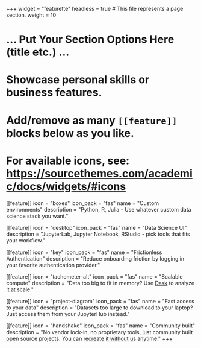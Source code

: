+++
widget = "featurette"
headless = true  # This file represents a page section.
weight = 10

# ... Put Your Section Options Here (title etc.) ...

# Showcase personal skills or business features.
# Add/remove as many `[[feature]]` blocks below as you like.
# For available icons, see: https://sourcethemes.com/academic/docs/widgets/#icons
[[feature]]
  icon = "boxes"
  icon_pack = "fas"
  name = "Custom environments"
  description = "Python, R, Julia - Use whatever custom data science stack you want."

[[feature]]
  icon = "desktop"
  icon_pack = "fas"
  name = "Data Science UI"
  description = "JupyterLab, Jupyter Notebook, RStudio - pick tools that fits your workflow."

[[feature]]
  icon = "key"
  icon_pack = "fas"
  name = "Frictionless Authentication"
  description = "Reduce onboarding friction by logging in your favorite authentication provider."

[[feature]]
  icon = "tachometer-alt"
  icon_pack = "fas"
  name = "Scalable compute"
  description = "Data too big to fit in memory? Use <a href='https://dask.org/'>Dask</a> to analyze it at scale."

[[feature]]
  icon = "project-diagram"
  icon_pack = "fas"
  name = "Fast access to your data"
  description = "Datasets too large to download to your laptop? Just access them from your JupyterHub instead."

[[feature]]
  icon = "handshake"
  icon_pack = "fas"
  name = "Community built"
  description = "No vendor lock-in, no proprietary tools, just community built open source projects. You can [recreate it without us](/right-to-replicate) anytime."
+++

